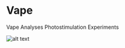 # Vape
Vape Analyses Photostimulation Experiments

![alt text](https://www.economist.com/sites/default/files/imagecache/800-width/images/print-edition/20180922_STD001_0.jpg)

